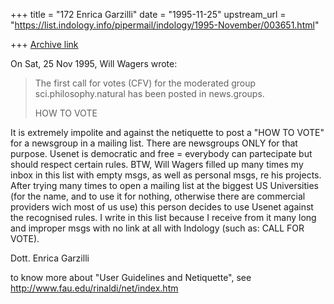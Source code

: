 +++
title = "172 Enrica Garzilli"
date = "1995-11-25"
upstream_url = "https://list.indology.info/pipermail/indology/1995-November/003651.html"

+++
[Archive link](https://list.indology.info/pipermail/indology/1995-November/003651.html)

On Sat, 25 Nov 1995, Will Wagers wrote:
> 
> The first call for votes (CFV) for the moderated group
> sci.philosophy.natural has been posted in news.groups.
> 
> HOW TO VOTE

It is extremely impolite and against the netiquette to post a "HOW TO 
VOTE" for a newsgroup in a mailing list.
There are newsgroups ONLY for that purpose. 
Usenet is democratic and free = everybody can partecipate but should 
respect certain rules.
BTW, Will Wagers filled up many times my inbox in this list with empty 
msgs, as well as personal msgs, re his projects. After trying many times to 
open a mailing list at the biggest US Universities (for the name, and to 
use it for nothing, otherwise there are commercial providers wich most of 
us use) this person decides to use Usenet against the recognised rules. 
I write in this list because I receive from it many long and improper msgs 
with no link at all with Indology (such as: CALL FOR VOTE).

Dott. Enrica Garzilli

to know more about "User Guidelines and Netiquette", see
http://www.fau.edu/rinaldi/net/index.htm







